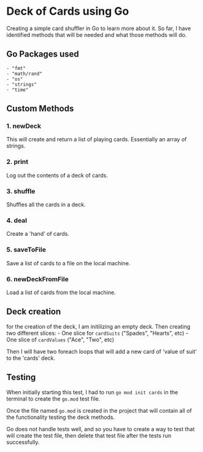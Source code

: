 # Deck of Cards using Go

Creating a simple card shuffler in Go to learn more about it. So far, I have identified methods that will be needed and what those methods will do.

## Go Packages used
	- "fmt"
	- "math/rand"
	- "os"
	- "strings"
	- "time"

## Custom Methods

### 1. newDeck
This will create and return a list of playing cards. Essentially an array of strings.

### 2. print
Log out the contents of a deck of cards.

### 3. shuffle
Shuffles all the cards in a deck.

### 4. deal
Create a 'hand' of cards.

### 5. saveToFile
Save a list of cards to a file on the local machine.

### 6. newDeckFromFile
Load a list of cards from the local machine.

## Deck creation
for the creation of the deck, I am initilizing an empty deck. Then creating two different slices: 
    - One slice for `cardSuits` ("Spades", "Hearts", etc) 
    - One slice of `cardValues` ("Ace", "Two", etc)

Then I will have two foreach loops that will add a new card of 'value of suit' to the 'cards' deck.

## Testing

When initially starting this test, I had to run `go mod init cards` in the terminal to create the `go.mod` test file.

Once the file named `go.mod` is created in the project that will contain all of the functionality testing the deck methods.

Go does not handle tests well, and so you have to create a way to test that will create the test file, then delete that test file after the tests run successfully. 